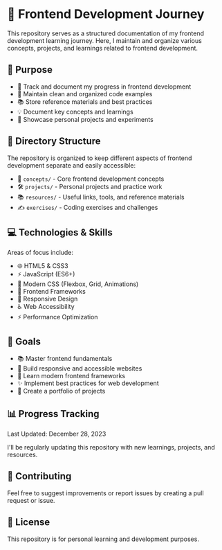 # 🚀 Frontend Development Journey

This repository serves as a structured documentation of my frontend development learning journey. Here, I maintain and organize various concepts, projects, and learnings related to frontend development.

## 🎯 Purpose

- 📝 Track and document my progress in frontend development
- 🧹 Maintain clean and organized code examples
- 📚 Store reference materials and best practices
- 💡 Document key concepts and learnings
- 🎨 Showcase personal projects and experiments

## 📂 Directory Structure

The repository is organized to keep different aspects of frontend development separate and easily accessible:

- 📖 `concepts/` - Core frontend development concepts
- 🛠️ `projects/` - Personal projects and practice work
- 📚 `resources/` - Useful links, tools, and reference materials
- ✍️ `exercises/` - Coding exercises and challenges

## 💻 Technologies & Skills

Areas of focus include:

- 🌐 HTML5 & CSS3
- ⚡ JavaScript (ES6+)
- 🎨 Modern CSS (Flexbox, Grid, Animations)
- 🔧 Frontend Frameworks
- 📱 Responsive Design
- ♿ Web Accessibility
- ⚡ Performance Optimization

## 🎯 Goals

- 📚 Master frontend fundamentals
- 🎨 Build responsive and accessible websites
- 🔧 Learn modern frontend frameworks
- ✨ Implement best practices for web development
- 🚀 Create a portfolio of projects

## 📊 Progress Tracking

Last Updated: December 28, 2023

I'll be regularly updating this repository with new learnings, projects, and resources.

## 🤝 Contributing

Feel free to suggest improvements or report issues by creating a pull request or issue.

## 📜 License

This repository is for personal learning and development purposes.